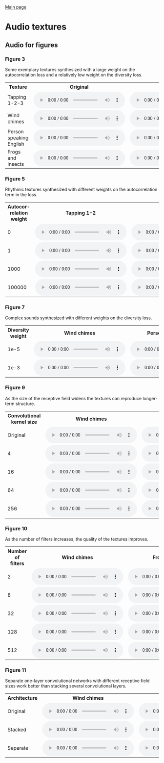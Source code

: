 [Main page](README.md)

# Audio textures

## Audio for figures

### Figure 3

Some exemplary textures synthesized with a large weight on the autocorrelation
loss and a relatively low weight on the diversity loss.

<center>

<table>

<tr>
  <th>Texture</th>
  <th>Original</th>
  <th>Synthesized</th>
</tr>

<tr>
<td>Tapping 1-2-3</td>
<td>
  <audio controls>
    <source src="assets/fig3/Tapping_1-2-3/original.ogg">
    <source src="assets/fig3/Tapping_1-2-3/original.mp3">
    <source src="assets/fig3/Tapping_1-2-3/original.wav">
  </audio>
</td>
<td>
  <audio controls>
    <source src="assets/fig3/Tapping_1-2-3/synth.ogg">
    <source src="assets/fig3/Tapping_1-2-3/synth.mp3">
    <source src="assets/fig3/Tapping_1-2-3/synth.wav">
  </audio>
</td>
</tr>

<tr>
<td>Wind chimes</td>
<td>
  <audio controls>
    <source src="assets/fig3/Wind_chimes/original.ogg">
    <source src="assets/fig3/Wind_chimes/original.mp3">
    <source src="assets/fig3/Wind_chimes/original.wav">
  </audio>
</td>
<td>
  <audio controls>
    <source src="assets/fig3/Wind_chimes/synth.ogg">
    <source src="assets/fig3/Wind_chimes/synth.mp3">
    <source src="assets/fig3/Wind_chimes/synth.wav">
  </audio>
</td>
</tr>

<tr>
<td>Person speaking English</td>
<td>
  <audio controls>
    <source src="assets/fig3/Person_speaking_English/original.ogg">
    <source src="assets/fig3/Person_speaking_English/original.mp3">
    <source src="assets/fig3/Person_speaking_English/original.wav">
  </audio>
</td>
<td>
  <audio controls>
    <source src="assets/fig3/Person_speaking_English/synth.ogg">
    <source src="assets/fig3/Person_speaking_English/synth.mp3">
    <source src="assets/fig3/Person_speaking_English/synth.wav">
  </audio>
</td>
</tr>

<tr>
<td>Frogs and insects</td>
<td>
  <audio controls>
    <source src="assets/fig3/Frogs_and_insects/original.ogg">
    <source src="assets/fig3/Frogs_and_insects/original.mp3">
    <source src="assets/fig3/Frogs_and_insects/original.wav">
  </audio>
</td>
<td>
  <audio controls>
    <source src="assets/fig3/Frogs_and_insects/synth.ogg">
    <source src="assets/fig3/Frogs_and_insects/synth.mp3">
    <source src="assets/fig3/Frogs_and_insects/synth.wav">
  </audio>
</td>
</tr>
</table>
</center>

### Figure 5

Rhythmic textures synthesized with different weights on the autocorrelation term
in the loss.

<center>
<table>

<tr>
  <th>Autocor-relation weight</th>
  <th>Tapping 1-2</th>
  <th>Tapping 1-2-3</th>
</tr>

<tr>
<td>0</td>
<td>
  <audio controls>
    <source src="assets/fig6/Tapping_1-2/autocorrelation_weight_0.ogg">
    <source src="assets/fig6/Tapping_1-2/autocorrelation_weight_0.mp3">
    <source src="assets/fig6/Tapping_1-2/autocorrelation_weight_0.wav">
  </audio>
</td>
<td>
  <audio controls>
    <source src="assets/fig6/Tapping_1-2-3/autocorrelation_weight_0.ogg">
    <source src="assets/fig6/Tapping_1-2-3/autocorrelation_weight_0.mp3">
    <source src="assets/fig6/Tapping_1-2-3/autocorrelation_weight_0.wav">
  </audio>
</td>
</tr>

<tr>
<td>1</td>
<td>
  <audio controls>
    <source src="assets/fig6/Tapping_1-2/autocorrelation_weight_1.ogg">
    <source src="assets/fig6/Tapping_1-2/autocorrelation_weight_1.mp3">
    <source src="assets/fig6/Tapping_1-2/autocorrelation_weight_1.wav">
  </audio>
</td>
<td>
  <audio controls>
    <source src="assets/fig6/Tapping_1-2-3/autocorrelation_weight_1.ogg">
    <source src="assets/fig6/Tapping_1-2-3/autocorrelation_weight_1.mp3">
    <source src="assets/fig6/Tapping_1-2-3/autocorrelation_weight_1.wav">
  </audio>
</td>
</tr>

<tr>
<td>1000</td>
<td>
  <audio controls>
    <source src="assets/fig6/Tapping_1-2/autocorrelation_weight_1000.ogg">
    <source src="assets/fig6/Tapping_1-2/autocorrelation_weight_1000.mp3">
    <source src="assets/fig6/Tapping_1-2/autocorrelation_weight_1000.wav">
  </audio>
</td>
<td>
  <audio controls>
    <source src="assets/fig6/Tapping_1-2-3/autocorrelation_weight_1000.ogg">
    <source src="assets/fig6/Tapping_1-2-3/autocorrelation_weight_1000.mp3">
    <source src="assets/fig6/Tapping_1-2-3/autocorrelation_weight_1000.wav">
  </audio>
</td>
</tr>

<tr>
<td>100000</td>
<td>
  <audio controls>
    <source src="assets/fig6/Tapping_1-2/autocorrelation_weight_100000.ogg">
    <source src="assets/fig6/Tapping_1-2/autocorrelation_weight_100000.mp3">
    <source src="assets/fig6/Tapping_1-2/autocorrelation_weight_100000.wav">
  </audio>
</td>
<td>
  <audio controls>
    <source src="assets/fig6/Tapping_1-2-3/autocorrelation_weight_100000.ogg">
    <source src="assets/fig6/Tapping_1-2-3/autocorrelation_weight_100000.mp3">
    <source src="assets/fig6/Tapping_1-2-3/autocorrelation_weight_100000.wav">
  </audio>
</td>
</tr>

</table>
</center>

### Figure 7

Complex sounds synthesized with different weights on the diversity loss.

<center>
<table>

<tr>
  <th>Diversity weight</th>
  <th>Wind chimes</th>
  <th>Person speaking French</th>
</tr>

<tr>
<td>1e-5</td>
<td>
  <audio controls>
    <source src="assets/fig8/Wind_chimes/diversity_weight_1e-05.ogg">
    <source src="assets/fig8/Wind_chimes/diversity_weight_1e-05.mp3">
    <source src="assets/fig8/Wind_chimes/diversity_weight_1e-05.wav">
  </audio>
</td>
<td>
  <audio controls>
    <source src="assets/fig8/Person_speaking_French/diversity_weight_1e-05.ogg">
    <source src="assets/fig8/Person_speaking_French/diversity_weight_1e-05.mp3">
    <source src="assets/fig8/Person_speaking_French/diversity_weight_1e-05.wav">
  </audio>
</td>
</tr>

<tr>
<td>1e-3</td>
<td>
  <audio controls>
    <source src="assets/fig8/Wind_chimes/diversity_weight_0.001.ogg">
    <source src="assets/fig8/Wind_chimes/diversity_weight_0.001.mp3">
    <source src="assets/fig8/Wind_chimes/diversity_weight_0.001.wav">
  </audio>
</td>
<td>
  <audio controls>
    <source src="assets/fig8/Person_speaking_French/diversity_weight_0.001.ogg">
    <source src="assets/fig8/Person_speaking_French/diversity_weight_0.001.mp3">
    <source src="assets/fig8/Person_speaking_French/diversity_weight_0.001.wav">
  </audio>
</td>
</tr>

</table>
</center>

### Figure 9

As the size of the receptive field widens the textures can reproduce longer-term
structure.

<center>
<table>

<tr>
  <th>Convolutional kernel size</th>
  <th>Wind chimes</th>
  <th>Brushing teeth</th>
</tr>

<tr>
<td>Original</td>
<td>
  <audio controls>
    <source src="assets/fig10/Wind_chimes/original.ogg">
    <source src="assets/fig10/Wind_chimes/original.mp3">
    <source src="assets/fig10/Wind_chimes/original.wav">
  </audio>
</td>
<td>
  <audio controls>
    <source src="assets/fig10/Brushing_teeth/original.ogg">
    <source src="assets/fig10/Brushing_teeth/original.mp3">
    <source src="assets/fig10/Brushing_teeth/original.wav">
  </audio>
</td>
</tr>

<tr>
<td>4</td>
<td>
  <audio controls>
    <source src="assets/fig10/Wind_chimes/conv_width_2.ogg">
    <source src="assets/fig10/Wind_chimes/conv_width_2.mp3">
    <source src="assets/fig10/Wind_chimes/conv_width_2.wav">
  </audio>
</td>
<td>
  <audio controls>
    <source src="assets/fig10/Brushing_teeth/conv_width_2.ogg">
    <source src="assets/fig10/Brushing_teeth/conv_width_2.mp3">
    <source src="assets/fig10/Brushing_teeth/conv_width_2.wav">
  </audio>
</td>
</tr>

<tr>
<td>16</td>
<td>
  <audio controls>
    <source src="assets/fig10/Wind_chimes/conv_width_4.ogg">
    <source src="assets/fig10/Wind_chimes/conv_width_4.mp3">
    <source src="assets/fig10/Wind_chimes/conv_width_4.wav">
  </audio>
</td>
<td>
  <audio controls>
    <source src="assets/fig10/Brushing_teeth/conv_width_4.ogg">
    <source src="assets/fig10/Brushing_teeth/conv_width_4.mp3">
    <source src="assets/fig10/Brushing_teeth/conv_width_4.wav">
  </audio>
</td>
</tr>

<tr>
<td>64</td>
<td>
  <audio controls>
    <source src="assets/fig10/Wind_chimes/conv_width_6.ogg">
    <source src="assets/fig10/Wind_chimes/conv_width_6.mp3">
    <source src="assets/fig10/Wind_chimes/conv_width_6.wav">
  </audio>
</td>
<td>
  <audio controls>
    <source src="assets/fig10/Brushing_teeth/conv_width_6.ogg">
    <source src="assets/fig10/Brushing_teeth/conv_width_6.mp3">
    <source src="assets/fig10/Brushing_teeth/conv_width_6.wav">
  </audio>
</td>
</tr>

<tr>
<td>256</td>
<td>
  <audio controls>
    <source src="assets/fig10/Wind_chimes/conv_width_8.ogg">
    <source src="assets/fig10/Wind_chimes/conv_width_8.mp3">
    <source src="assets/fig10/Wind_chimes/conv_width_8.wav">
  </audio>
</td>
<td>
  <audio controls>
    <source src="assets/fig10/Brushing_teeth/conv_width_8.ogg">
    <source src="assets/fig10/Brushing_teeth/conv_width_8.mp3">
    <source src="assets/fig10/Brushing_teeth/conv_width_8.wav">
  </audio>
</td>
</tr>

</table>
</center>

### Figure 10

As the number of filters increases, the quality of the textures improves.

<center>
<table>

<tr>
  <th>Number of filters</th>
  <th>Wind chimes</th>
  <th>Frogs and insects</th>
</tr>

<tr>
<td>2</td>
<td>
  <audio controls>
    <source src="assets/fig11/Wind_chimes/n_filters_2.ogg">
    <source src="assets/fig11/Wind_chimes/n_filters_2.mp3">
    <source src="assets/fig11/Wind_chimes/n_filters_2.wav">
  </audio>
</td>
<td>
  <audio controls>
    <source src="assets/fig11/Frogs_and_insects/n_filters_2.ogg">
    <source src="assets/fig11/Frogs_and_insects/n_filters_2.mp3">
    <source src="assets/fig11/Frogs_and_insects/n_filters_2.wav">
  </audio>
</td>
</tr>

<tr>
<td>8</td>
<td>
  <audio controls>
    <source src="assets/fig11/Wind_chimes/n_filters_8.ogg">
    <source src="assets/fig11/Wind_chimes/n_filters_8.mp3">
    <source src="assets/fig11/Wind_chimes/n_filters_8.wav">
  </audio>
</td>
<td>
  <audio controls>
    <source src="assets/fig11/Frogs_and_insects/n_filters_8.ogg">
    <source src="assets/fig11/Frogs_and_insects/n_filters_8.mp3">
    <source src="assets/fig11/Frogs_and_insects/n_filters_8.wav">
  </audio>
</td>
</tr>

<tr>
<td>32</td>
<td>
  <audio controls>
    <source src="assets/fig11/Wind_chimes/n_filters_32.ogg">
    <source src="assets/fig11/Wind_chimes/n_filters_32.mp3">
    <source src="assets/fig11/Wind_chimes/n_filters_32.wav">
  </audio>
</td>
<td>
  <audio controls>
    <source src="assets/fig11/Frogs_and_insects/n_filters_32.ogg">
    <source src="assets/fig11/Frogs_and_insects/n_filters_32.mp3">
    <source src="assets/fig11/Frogs_and_insects/n_filters_32.wav">
  </audio>
</td>
</tr>

<tr>
<td>128</td>
<td>
  <audio controls>
    <source src="assets/fig11/Wind_chimes/n_filters_128.ogg">
    <source src="assets/fig11/Wind_chimes/n_filters_128.mp3">
    <source src="assets/fig11/Wind_chimes/n_filters_128.wav">
  </audio>
</td>
<td>
  <audio controls>
    <source src="assets/fig11/Frogs_and_insects/n_filters_128.ogg">
    <source src="assets/fig11/Frogs_and_insects/n_filters_128.mp3">
    <source src="assets/fig11/Frogs_and_insects/n_filters_128.wav">
  </audio>
</td>
</tr>

<tr>
<td>512</td>
<td>
  <audio controls>
    <source src="assets/fig11/Wind_chimes/n_filters_512.ogg">
    <source src="assets/fig11/Wind_chimes/n_filters_512.mp3">
    <source src="assets/fig11/Wind_chimes/n_filters_512.wav">
  </audio>
</td>
<td>
  <audio controls>
    <source src="assets/fig11/Frogs_and_insects/n_filters_512.ogg">
    <source src="assets/fig11/Frogs_and_insects/n_filters_512.mp3">
    <source src="assets/fig11/Frogs_and_insects/n_filters_512.wav">
  </audio>
</td>
</tr>

</table>
</center>

### Figure 11

Separate one-layer convolutional networks with different receptive field sizes
work better than stacking several convolutional layers.

<center>
<table>

<tr>
  <th>Architecture</th>
  <th>Wind chimes</th>
  <th>Frogs and insects</th>
</tr>

<tr>
<td>Original</td>
<td>
  <audio controls>
    <source src="assets/fig12/Wind_chimes/original.ogg">
    <source src="assets/fig12/Wind_chimes/original.mp3">
    <source src="assets/fig12/Wind_chimes/original.wav">
  </audio>
</td>
<td>
  <audio controls>
    <source src="assets/fig12/Frogs_and_insects/original.ogg">
    <source src="assets/fig12/Frogs_and_insects/original.mp3">
    <source src="assets/fig12/Frogs_and_insects/original.wav">
  </audio>
</td>
</tr>

<tr>
<td>Stacked</td>
<td>
  <audio controls>
    <source src="assets/fig12/Wind_chimes/stacked.ogg">
    <source src="assets/fig12/Wind_chimes/stacked.mp3">
    <source src="assets/fig12/Wind_chimes/stacked.wav">
  </audio>
</td>
<td>
  <audio controls>
    <source src="assets/fig12/Frogs_and_insects/stacked.ogg">
    <source src="assets/fig12/Frogs_and_insects/stacked.mp3">
    <source src="assets/fig12/Frogs_and_insects/stacked.wav">
  </audio>
</td>
</tr>

<tr>
<td>Separate</td>
<td>
  <audio controls>
    <source src="assets/fig12/Wind_chimes/separate.ogg">
    <source src="assets/fig12/Wind_chimes/separate.mp3">
    <source src="assets/fig12/Wind_chimes/separate.wav">
  </audio>
</td>
<td>
  <audio controls>
    <source src="assets/fig12/Frogs_and_insects/separate.ogg">
    <source src="assets/fig12/Frogs_and_insects/separate.mp3">
    <source src="assets/fig12/Frogs_and_insects/separate.wav">
  </audio>
</td>
</tr>

</table>
</center>
